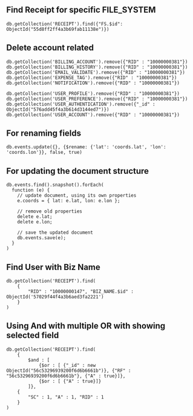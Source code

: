 ## Find Receipt for specific FILE_SYSTEM

    db.getCollection('RECEIPT').find({"FS.$id": ObjectId("55d8ff2ff4a3b69fab11138e")})

## Delete account related 

    db.getCollection('BILLING_ACCOUNT').remove({"RID" : "10000000381"})
    db.getCollection('BILLING_HISTORY').remove({"RID" : "10000000381"})
    db.getCollection('EMAIL_VALIDATE').remove({"RID" : "10000000381"})
    db.getCollection('EXPENSE_TAG').remove({"RID" : "10000000381"})
    db.getCollection('NOTIFICATION').remove({"RID" : "10000000381"})
    
    db.getCollection('USER_PROFILE').remove({"RID" : "10000000381"})
    db.getCollection('USER_PREFERENCE').remove({"RID" : "10000000381"})
    db.getCollection('USER_AUTHENTICATION').remove({"_id" : ObjectId("576add45f4a3b614d3144ed7")})
    db.getCollection('USER_ACCOUNT').remove({"RID" : "10000000381"})

## For renaming fields

    db.events.update({}, {$rename: {'lat': 'coords.lat', 'lon': 'coords.lon'}}, false, true)

## For updating the document structure

    db.events.find().snapshot().forEach(
      function (e) {
        // update document, using its own properties
        e.coords = { lat: e.lat, lon: e.lon };
    
        // remove old properties
        delete e.lat;
        delete e.lon;
    
        // save the updated document
        db.events.save(e);
      }
    )

## Find User with Biz Name

    db.getCollection('RECEIPT').find(  
        {
            "RID" : "10000000147", "BIZ_NAME.$id" : ObjectId('57029f44f4a3b6aed3fa2221')
        }
    )

## Using And with multiple OR with showing selected field    
    
    db.getCollection('RECEIPT').find(    
        {
            $and : [
                {$or : [ {"_id" : new ObjectId("56c53296939200f6d6b6661b")}, {"RF" : "56c53296939200f6d6b6661b"}, {"A" : true}]},
                {$or : [ {"A" : true}]}
            ]}, 
        {
            "SC" : 1, "A" : 1, "RID" : 1
        }
    )